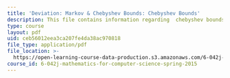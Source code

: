 ```yaml
---
title: 'Deviation: Markov & Chebyshev Bounds: Chebyshev Bounds'
description: This file contains information regarding  chebyshev bounds.
type: course
layout: pdf
uid: ceb56012eea3ca207fe4da38ac970818
file_type: application/pdf
file_location: >-
  https://open-learning-course-data-production.s3.amazonaws.com/6-042j-mathematics-for-computer-science-spring-2015/ceb56012eea3ca207fe4da38ac970818_MIT6_042JS15_ChebyhevBouds.pdf
course_id: 6-042j-mathematics-for-computer-science-spring-2015
---
```

